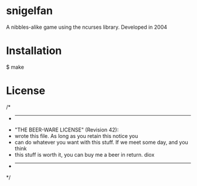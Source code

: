 # snigelfan
A nibbles-alike game using the ncurses library.
Developed in 2004 

# Installation
$ make

# License
/*
 * ----------------------------------------------------------------------------
 * "THE BEER-WARE LICENSE" (Revision 42):
 * <Johan> wrote this file. As long as you retain this notice you
 * can do whatever you want with this stuff. If we meet some day, and you think
 * this stuff is worth it, you can buy me a beer in return. diox
 * ----------------------------------------------------------------------------
 */
